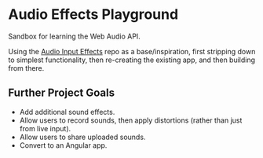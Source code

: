 # Audio Effects Playground

Sandbox for learning the Web Audio API.

Using the [Audio Input Effects](https://github.com/cwilso/Audio-Input-Effects) repo as a base/inspiration, first stripping down to simplest functionality, then re-creating the existing app, and then building from there.

## Further Project Goals

* Add additional sound effects.
* Allow users to record sounds, then apply distortions (rather than just from live input).
* Allow users to share uploaded sounds.
* Convert to an Angular app.
